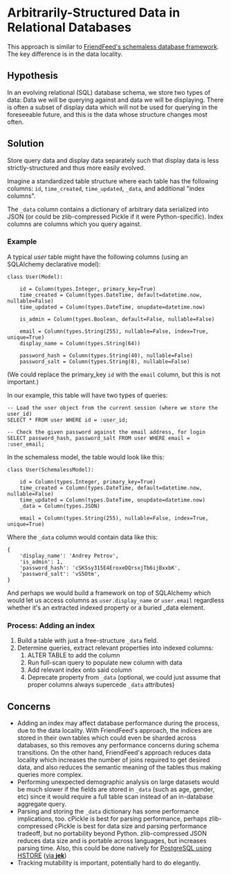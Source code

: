 # Arbitrarily-Structured Data in Relational Databases

This approach is similar to [FriendFeed's schemaless database framework](http://bret.appspot.com/entry/how-friendfeed-uses-mysql). The key difference is in the data locality.

## Hypothesis

In an evolving relational (SQL) database schema, we store two types of data: Data we will be querying against and data we will be displaying. There is often a subset of display data which will not be used for querying in the foreseeable future, and this is the data whose structure changes most often.

## Solution

Store query data and display data separately such that display data is less strictly-structured and thus more easily evolved.

Imagine a standardized table structure where each table has the following columns: ``id``, ``time_created``, ``time_updated``, ``_data``, and additional "index columns".

The ``_data`` column contains a dictionary of arbitrary data serialized into JSON (or could be zlib-compressed Pickle if it were Python-specific). Index columns are columns which you query against.

### Example

A typical *user* table might have the following columns (using an SQLAlchemy declarative model):

    class User(Model):

        id = Column(types.Integer, primary_key=True)
        time_created = Column(types.DateTime, default=datetime.now, nullable=False)
        time_updated = Column(types.DateTime, onupdate=datetime.now)

        is_admin = Column(types.Boolean, default=False, nullable=False)

        email = Column(types.String(255), nullable=False, index=True, unique=True)
        display_name = Column(types.String(64))

        password_hash = Column(types.String(40), nullable=False)
        password_salt = Column(types.String(8), nullable=False)

(We could replace the primary_key ``id`` with the ``email`` column, but this is not important.)

In our example, this table will have two types of queries:

    -- Load the user object from the current session (where we store the user_id)
    SELECT * FROM user WHERE id = :user_id;

    -- Check the given password against the email address, for login
    SELECT password_hash, password_salt FROM user WHERE email = :user_email;

In the schemaless model, the table would look like this:

    class User(SchemalessModel):

        id = Column(types.Integer, primary_key=True)
        time_created = Column(types.DateTime, default=datetime.now, nullable=False)
        time_updated = Column(types.DateTime, onupdate=datetime.now)
        _data = Column(types.JSON)

        email = Column(types.String(255), nullable=False, index=True, unique=True)

Where the ``_data`` column would contain data like this:

    {
        'display_name': 'Andrey Petrov',
        'is_admin': 1,
        'password_hash': 'cSKSsy315E4EroxeDQrsxjTb6ijBxxbK',
        'password_salt': 'vS5Otm',
    }

And perhaps we would build a framework on top of SQLAlchemy which would let us access columns as ``user.display_name`` or ``user.email`` regardless whether it's an extracted indexed property or a buried _data element.


### Process: Adding an index

1. Build a table with just a free-structure ``_data`` field.
2. Determine queries, extract relevant properties into indexed columns:
    1. ALTER TABLE to add the column
    2. Run full-scan query to populate new column with data
    3. Add relevant index onto said column
    4. Deprecate property from ``_data`` (optional, we could just assume that proper columns always supercede ``_data`` attributes)


## Concerns

* Adding an index may affect database performance during the process, due to the data locality. With FriendFeed's approach, the indices are stored in their own tables which could even be sharded across databases, so this removes any performance concerns during schema transitions. On the other hand, FriendFeed's approach reduces data locality which increases the number of joins required to get desired data, and also reduces the semantic meaning of the tables thus making queries more complex.
* Performing unexpected demographic analysis on large datasets would be much slower if the fields are stored in ``_data`` (such as age, gender, etc) since it would require a full table scan instead of an in-database aggregate query.
* Parsing and storing the ``_data`` dictionary has some performance implications, too. cPickle is best for parsing performance, perhaps zlib-compressed cPickle is best for data size and parsing performance tradeoff, but no portability beyond Python. zlib-compressed JSON reduces data size and is portable across languages, but increases parsing time. Also, this could be done natively for [PostgreSQL using HSTORE](http://www.postgresql.org/docs/current/static/hstore.html) ([via __jek__](http://twitter.com/#!/__jek__/status/27975347844))
* Tracking mutability is important, potentially hard to do elegantly.

